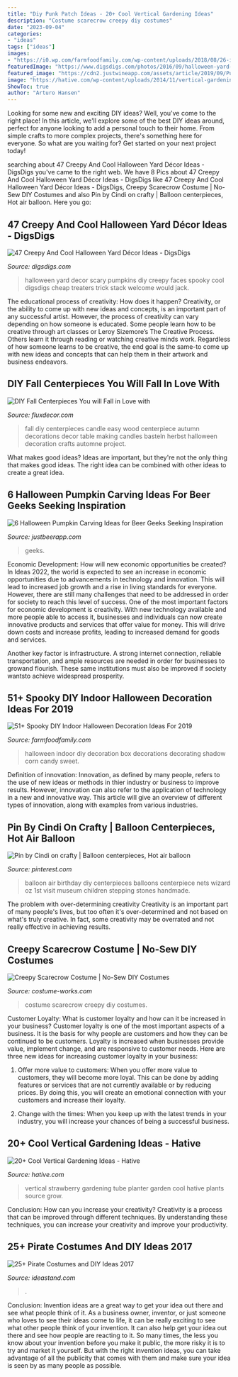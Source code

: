 ```yaml
---
title: "Diy Punk Patch Ideas - 20+ Cool Vertical Gardening Ideas"
description: "Costume scarecrow creepy diy costumes"
date: "2023-09-04"
categories:
- "ideas"
tags: ["ideas"]
images:
- "https://i0.wp.com/farmfoodfamily.com/wp-content/uploads/2018/08/26-indoor-halloween-decorations-ideas-farmfoodfamily.com_.jpg?resize=960%2C1440&amp;ssl=1"
featuredImage: "https://www.digsdigs.com/photos/2016/09/halloween-yard-decor-ideas-6-775x1033.jpg"
featured_image: "https://cdn2.justwineapp.com/assets/article/2019/09/Pumpkin-eating-a-pumpkin-1-1200x630.jpg"
image: "https://hative.com/wp-content/uploads/2014/11/vertical-gardening-ideas/1-vertical-strawberry-tube-planter.jpg"
ShowToc: true
author: "Arturo Hansen"
---
```



Looking for some new and exciting DIY ideas? Well, you've come to the right place! In this article, we'll explore some of the best DIY ideas around, perfect for anyone looking to add a personal touch to their home. From simple crafts to more complex projects, there's something here for everyone. So what are you waiting for? Get started on your next project today!

	

		
searching about 47 Creepy And Cool Halloween Yard Décor Ideas - DigsDigs you've came to the right web. We have 8 Pics about 47 Creepy And Cool Halloween Yard Décor Ideas - DigsDigs like 47 Creepy And Cool Halloween Yard Décor Ideas - DigsDigs, Creepy Scarecrow Costume | No-Sew DIY Costumes and also Pin by Cindi on crafty | Balloon centerpieces, Hot air balloon. Here you go:
		
    
## 47 Creepy And Cool Halloween Yard Décor Ideas - DigsDigs

<img loading=lazy src="https://www.digsdigs.com/photos/2016/09/halloween-yard-decor-ideas-6-775x1033.jpg" onerror="this.onerror=null;this.src='https://tse1.mm.bing.net/th?id=OIP.u5cR4Ix2QEKXd4aC04wH5gHaJ3&amp;pid=15.1';" alt="47 Creepy And Cool Halloween Yard Décor Ideas - DigsDigs">

_Source: digsdigs.com_

>halloween yard decor scary pumpkins diy creepy faces spooky cool digsdigs cheap treaters trick stack welcome would jack. 

	

The educational process of creativity: How does it happen?
Creativity, or the ability to come up with new ideas and concepts, is an important part of any successful artist. However, the process of creativity can vary depending on how someone is educated. Some people learn how to be creative through art classes or Leroy Sizemore’s The Creative Process. Others learn it through reading or watching creative minds work. Regardless of how someone learns to be creative, the end goal is the same-to come up with new ideas and concepts that can help them in their artwork and business endeavors.

    
## DIY Fall Centerpieces You Will Fall In Love With

<img loading=lazy src="http://fluxdecor.com/wp-content/uploads/2015/09/fall-centerpieces/8-diy-fall-centerpieces.jpg" onerror="this.onerror=null;this.src='https://tse1.mm.bing.net/th?id=OIP.VLhKunGBsn8OsSesM4FwNQHaLI&amp;pid=15.1';" alt="DIY Fall Centerpieces You will Fall in Love with">

_Source: fluxdecor.com_

>fall diy centerpieces candle easy wood centerpiece autumn decorations decor table making candles basteln herbst halloween decoration crafts automne project. 

	

What makes good ideas?
Ideas are important, but they're not the only thing that makes good ideas. The right idea can be combined with other ideas to create a great idea.

    
## 6 Halloween Pumpkin Carving Ideas For Beer Geeks Seeking Inspiration

<img loading=lazy src="https://cdn2.justwineapp.com/assets/article/2019/09/Pumpkin-eating-a-pumpkin-1-1200x630.jpg" onerror="this.onerror=null;this.src='https://tse3.mm.bing.net/th?id=OIP.Cca3RPfsV4vnUwXWRJ18oQHaD4&amp;pid=15.1';" alt="6 Halloween Pumpkin Carving Ideas for Beer Geeks Seeking Inspiration">

_Source: justbeerapp.com_

>geeks. 

	

Economic Development: How will new economic opportunities be created?
In Ideas 2022, the world is expected to see an increase in economic opportunities due to advancements in technology and innovation. This will lead to increased job growth and a rise in living standards for everyone. However, there are still many challenges that need to be addressed in order for society to reach this level of success. 
One of the most important factors for economic development is creativity. With new technology available and more people able to access it, businesses and individuals can now create innovative products and services that offer value for money. This will drive down costs and increase profits, leading to increased demand for goods and services.

Another key factor is infrastructure. A strong internet connection, reliable transportation, and ample resources are needed in order for businesses to growand flourish. These same institutions must also be improved if society wantsto achieve widespread prosperity.

    
## 51+ Spooky DIY Indoor Halloween Decoration Ideas For 2019

<img loading=lazy src="https://i0.wp.com/farmfoodfamily.com/wp-content/uploads/2018/08/26-indoor-halloween-decorations-ideas-farmfoodfamily.com_.jpg?resize=960%2C1440&amp;ssl=1" onerror="this.onerror=null;this.src='https://tse1.mm.bing.net/th?id=OIP.5_Q_FV1zrGTnduWvvwC1TQHaLH&amp;pid=15.1';" alt="51+ Spooky DIY Indoor Halloween Decoration Ideas For 2019">

_Source: farmfoodfamily.com_

>halloween indoor diy decoration box decorations decorating shadow corn candy sweet. 

	

Definition of innovation:
Innovation, as defined by many people, refers to the use of new ideas or methods in thier industry or business to improve results. However, innovation can also refer to the application of technology in a new and innovative way. This article will give an overview of different types of innovation, along with examples from various industries.

    
## Pin By Cindi On Crafty | Balloon Centerpieces, Hot Air Balloon

<img loading=lazy src="https://i.pinimg.com/736x/03/a3/22/03a3223634f169e5883cc35b384a988f--balloon-party-balloon-ideas.jpg" onerror="this.onerror=null;this.src='https://tse2.mm.bing.net/th?id=OIP.pgX2As-BiQzYibKgzeFc5AHaJ7&amp;pid=15.1';" alt="Pin by Cindi on crafty | Balloon centerpieces, Hot air balloon">

_Source: pinterest.com_

>balloon air birthday diy centerpieces balloons centerpiece nets wizard oz 1st visit museum children stepping stones handmade. 

	

The problem with over-determining creativity
Creativity is an important part of many people's lives, but too often it's over-determined and not based on what's truly creative. In fact, some creativity may be overrated and not really effective in achieving results.

    
## Creepy Scarecrow Costume | No-Sew DIY Costumes

<img loading=lazy src="https://photos.costume-works.com/full/scarecrow115.jpg" onerror="this.onerror=null;this.src='https://tse2.mm.bing.net/th?id=OIP.HfhOVVuJvSNnX9XilvhNzgHaJ3&amp;pid=15.1';" alt="Creepy Scarecrow Costume | No-Sew DIY Costumes">

_Source: costume-works.com_

>costume scarecrow creepy diy costumes. 

	

Customer Loyalty: What is customer loyalty and how can it be increased in your business?
Customer loyalty is one of the most important aspects of a business. It is the basis for why people are customers and how they can be continued to be customers. Loyalty is increased when businesses provide value, implement change, and are responsive to customer needs. Here are three new ideas for increasing customer loyalty in your business:
1. Offer more value to customers: When you offer more value to customers, they will become more loyal. This can be done by adding features or services that are not currently available or by reducing prices. By doing this, you will create an emotional connection with your customers and increase their loyalty.

2. Change with the times: When you keep up with the latest trends in your industry, you will increase your chances of being a successful business.

    
## 20+ Cool Vertical Gardening Ideas - Hative

<img loading=lazy src="https://hative.com/wp-content/uploads/2014/11/vertical-gardening-ideas/1-vertical-strawberry-tube-planter.jpg" onerror="this.onerror=null;this.src='https://tse4.mm.bing.net/th?id=OIP.SIXAWjnw6MWmJMtl42_WMAHaKj&amp;pid=15.1';" alt="20+ Cool Vertical Gardening Ideas - Hative">

_Source: hative.com_

>vertical strawberry gardening tube planter garden cool hative plants source grow. 

	

Conclusion: How can you increase your creativity?
Creativity is a process that can be improved through different techniques. By understanding these techniques, you can increase your creativity and improve your productivity.

    
## 25+ Pirate Costumes And DIY Ideas 2017

<img loading=lazy src="https://ideastand.com/wp-content/uploads/2017/09/pirate-costume-diy/15-pirate-costume-diy-ideas-tutorials.jpg" onerror="this.onerror=null;this.src='https://tse1.mm.bing.net/th?id=OIP.aDKdW4bm8AO2Gm_TG9MUDAHaKb&amp;pid=15.1';" alt="25+ Pirate Costumes and DIY Ideas 2017">

_Source: ideastand.com_

>. 

	

Conclusion: Invention ideas are a great way to get your idea out there and see what people think of it.
As a business owner, inventor, or just someone who loves to see their ideas come to life, it can be really exciting to see what other people think of your invention. It can also help get your idea out there and see how people are reacting to it. So many times, the less you know about your invention before you make it public, the more risky it is to try and market it yourself. But with the right invention ideas, you can take advantage of all the publicity that comes with them and make sure your idea is seen by as many people as possible.

